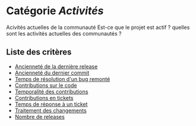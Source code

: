 # Catégorie *Activités*

Acivités actuelles de la communauté
Est-ce que le projet est actif ? quelles sont les activités actuelles des communautés ?

## Liste des critères 

- [Ancienneté de la dernière release](./last-release.md)
- [Ancienneté du dernier commit](./last-commmit.md)
- [Temps de résolution d'un bug remonté](./bug-resolution-time.md)
- [Contributions sur le code](./code-contributions.md)
- [Temporalité des contributions](./contributions-timeline.md)
- [Contributions en tickets](./issue-contributions.md)
- [Temps de réponse à un ticket](./issue-response-time.md)
- [Traitement des changements](./ratio-pr.md)
- [Nombre de releases](./release-number.md)